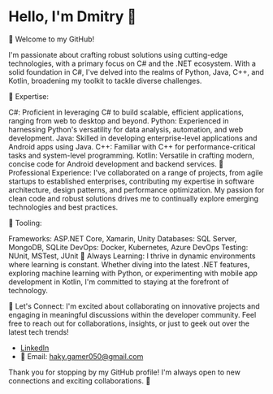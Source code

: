 # Hello, I'm Dmitry 👋
👋 Welcome to my GitHub!

I'm passionate about crafting robust solutions using cutting-edge technologies, with a primary focus on C# and the .NET ecosystem. With a solid foundation in C#, I've delved into the realms of Python, Java, C++, and Kotlin, broadening my toolkit to tackle diverse challenges.

🚀 Expertise:

C#: Proficient in leveraging C# to build scalable, efficient applications, ranging from web to desktop and beyond.
Python: Experienced in harnessing Python's versatility for data analysis, automation, and web development.
Java: Skilled in developing enterprise-level applications and Android apps using Java.
C++: Familiar with C++ for performance-critical tasks and system-level programming.
Kotlin: Versatile in crafting modern, concise code for Android development and backend services.
💼 Professional Experience:
I've collaborated on a range of projects, from agile startups to established enterprises, contributing my expertise in software architecture, design patterns, and performance optimization. My passion for clean code and robust solutions drives me to continually explore emerging technologies and best practices.

🔧 Tooling:

Frameworks: ASP.NET Core, Xamarin, Unity
Databases: SQL Server, MongoDB, SQLite
DevOps: Docker, Kubernetes, Azure DevOps
Testing: NUnit, MSTest, JUnit
🌱 Always Learning:
I thrive in dynamic environments where learning is constant. Whether diving into the latest .NET features, exploring machine learning with Python, or experimenting with mobile app development in Kotlin, I'm committed to staying at the forefront of technology.

🤝 Let's Connect:
I'm excited about collaborating on innovative projects and engaging in meaningful discussions within the developer community. Feel free to reach out for collaborations, insights, or just to geek out over the latest tech trends!

- [LinkedIn](https://www.linkedin.com/in/dmytro-dyorin/)
- 📧 Email: haky.gamer050@gmail.com

Thank you for stopping by my GitHub profile! I'm always open to new connections and exciting collaborations. 🚀

